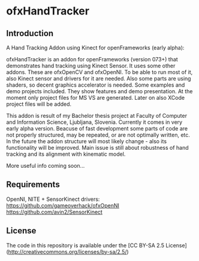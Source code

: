 ofxHandTracker
===============

Introduction
---------------
A Hand Tracking Addon using Kinect for openFrameworks (early alpha):

ofxHandTracker is an addon for openFrameworks (version 073+) that demonstrates hand tracking using Kinect Sensor.
It uses some other addons. These are ofxOpenCV and ofxOpenNI. To be able to run most of it, also Kinect sensor and drivers for it are needed. Also some parts are using shaders, so decent graphics accelerator is needed.
Some examples and demo projects included. They show features and demo presentation. At the moment only project files for MS VS are generated. Later on also XCode project files will be added.

This addon is result of my Bachelor thesis project at Faculty of Computer and Information Science, Ljubljana, Slovenia. Currently it comes in very early alpha version.
Beacuse of fast development some parts of code are not properly structured, may be repeated, or are not optimally written, etc. In the future the addon structure will most likely change - also its functionality will be improved. 
Main issue is still about robustness of hand tracking and its alignment with kinematic model. 

More useful info coming soon...

Requirements
--------------
OpenNI, NITE + SensorKinect drivers:
https://github.com/gameoverhack/ofxOpenNI
https://github.com/avin2/SensorKinect

License
--------------
The code in this repository is available under the [CC BY-SA 2.5 License] (http://creativecommons.org/licenses/by-sa/2.5/)
